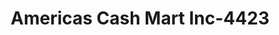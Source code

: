 ---
f_zip-code: 37327
f_state-code: TN
title: Americas Cash Mart Inc-4423
f_phone: 423-266-1966
f_city-only: Dunlap
f_address: 16559 Rankin Ave Dunlap
f_location-unique-id: '4423'
slug: americas-cash-mart-inc-4423
updated-on: '2024-05-30T13:46:58.046Z'
created-on: '2024-05-30T13:36:59.803Z'
published-on: '2024-05-30T13:54:32.469Z'
f_city-state: cms/city/dunlap-tn.md
f_company: cms/company/americas-cash-mart-inc.md
f_state: cms/state/tennessee.md
layout: '[payday-loan].html'
tags: payday-loan
---